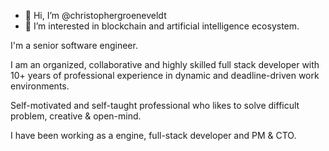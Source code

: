 - 👋 Hi, I’m @christophergroeneveldt
- 👀 I’m interested in blockchain and artificial intelligence ecosystem.

I'm a senior software engineer.

I am an organized, collaborative and highly skilled full stack developer with 10+ years of professional experience in dynamic and deadline-driven work environments.

Self-motivated and self-taught professional who likes to solve difficult problem, creative & open-mind.

I have been working as a engine, full-stack developer and PM & CTO.
